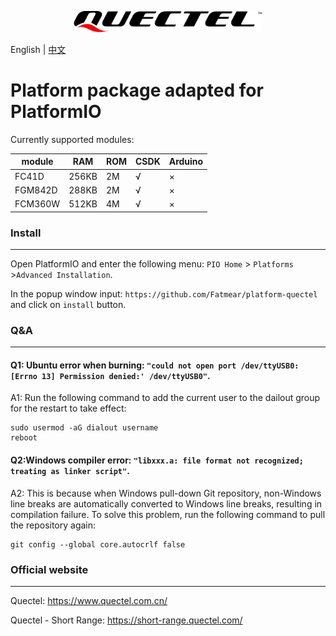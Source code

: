 <p align="center">
<img src="logo.svg" width="60%" >
</p>

English | [中文](README_CN.md)

# Platform package adapted for PlatformIO

Currently supported modules:

| module  | RAM   | ROM | CSDK | Arduino |
| ------- | ----- | --- | ---- | ------- |
| FC41D   | 256KB | 2M  | √    | ×       |
| FGM842D | 288KB | 2M  | √    | ×       |
| FCM360W | 512KB | 4M  | √    | ×       |

### Install
------------------
Open PlatformIO and enter the following menu: `PIO Home` > `Platforms` >` Advanced Installation `.

In the popup window input: `https://github.com/Fatmear/platform-quectel` and click on `install` button.

### Q&A
------------------
#### Q1: Ubuntu error when burning: `"could not open port /dev/ttyUSB0: [Errno 13] Permission denied:' /dev/ttyUSB0"`.

A1: Run the following command to add the current user to the dailout group for the restart to take effect:

```
sudo usermod -aG dialout username
reboot
```

#### Q2:Windows compiler error: `"libxxx.a: file format not recognized; treating as linker script"`.

A2: This is because when Windows pull-down Git repository, non-Windows line breaks are automatically converted to Windows line breaks, resulting in compilation failure. To solve this problem, run the following command to pull the repository again:

```
git config --global core.autocrlf false
```

### Official website
--------------------
Quectel: https://www.quectel.com.cn/

Quectel - Short Range: https://short-range.quectel.com/
